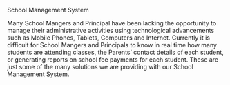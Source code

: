 School Management System

Many School Mangers and Principal have been lacking the opportunity to manage their administrative activities using technological advancements such as Mobile Phones, Tablets, Computers and Internet. Currently it is difficult for School Mangers and Principals to know in real time how many students are attending classes, the Parents’ contact details of each student, or generating reports on school fee payments for each student. These are just some of the many solutions we are providing with our School Management System.